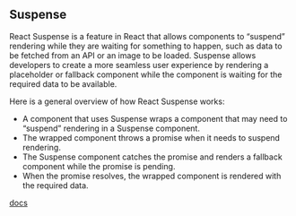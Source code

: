 ## Suspense
React Suspense is a feature in React that allows components to “suspend” rendering while they are waiting for something to happen, such as data to be fetched from an API or an image to be loaded. Suspense allows developers to create a more seamless user experience by rendering a placeholder or fallback component while the component is waiting for the required data to be available.

Here is a general overview of how React Suspense works:

- A component that uses Suspense wraps a component that may need to “suspend” rendering in a Suspense component.
- The wrapped component throws a promise when it needs to suspend rendering.
- The Suspense component catches the promise and renders a fallback component while the promise is pending.
- When the promise resolves, the wrapped component is rendered with the required data.

[docs](https://react.dev/reference/react/Suspense)